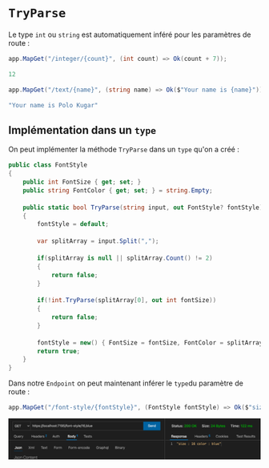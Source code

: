 # `TryParse`

Le type `int` ou `string` est automatiquement inféré pour les paramètres de route :

```cs
app.MapGet("/integer/{count}", (int count) => Ok(count + 7));
```

```cs
12
```

```cs
app.MapGet("/text/{name}", (string name) => Ok($"Your name is {name}"));
```

```bash
"Your name is Polo Kugar"
```



## Implémentation dans un `type`

On peut implémenter la méthode `TryParse` dans un `type` qu'on a créé :

```cs
public class FontStyle
{
    public int FontSize { get; set; }
    public string FontColor { get; set; } = string.Empty;

    public static bool TryParse(string input, out FontStyle? fontStyle)
    {
        fontStyle = default;

        var splitArray = input.Split(",");

        if(splitArray is null || splitArray.Count() != 2)
        {
            return false;
        }

        if(!int.TryParse(splitArray[0], out int fontSize))
        {
            return false;
        }

        fontStyle = new() { FontSize = fontSize, FontColor = splitArray[1] };
        return true;
    }
}
```

Dans notre `Endpoint` on peut maintenant inférer le `type`du paramètre de route :

```cs
app.MapGet("/font-style/{fontStyle}", (FontStyle fontStyle) => Ok($"size : {fontStyle.FontSize} color : {fontStyle.FontColor}"));
```

<img src="assets/infer-type-on-parameter-route.png" alt="infer-type-on-parameter-route" style="zoom:50%;" />